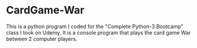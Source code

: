 # CardGame-War
This is a python program I coded for the "Complete Python-3 Bootcamp" class I took on Udemy.
It is a console program that plays the card game War between 2 computer players.
